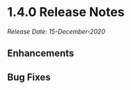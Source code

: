 [title]: # (1.4.0 Release)
[tags]: # (release notes)
[priority]: # (889)
# 1.4.0 Release Notes

*Release Date: 15-December-2020*

## Enhancements


## Bug Fixes